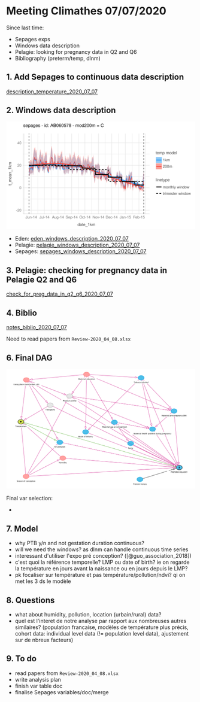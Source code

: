 <!-- ## 22-11-2019 meeting agenda & docs

Here are the different documents for the 22-11-19 meeting.

### 1. Sepages data

#### Imputation below LOD

* Previous doc justifying the fill-in method (no need to review): [imputation_below_lod_2019-11-20](docs/imputation_below_lod_2019-11-20.html)
* Validation of the fill-in method: [fill_in_vs_machine_reading_2019-11-20](docs/fill_in_vs_machine_reading_2019-11-20.html)

#### Correction for protocol variables

* phenols: [protocol_variables_vs_phenols_2019-11-20](docs/protocol_variables_vs_phenols_2019-11-20.html)
* phthalates: [protocol_variables_vs_phthalates_2019-11-20](docs/protocol_variables_vs_phthalates_2019-11-20.html)

### 2. BPA/BPS VS Growth 

* Variable coding document update: [variable_coding_2019-11-20](docs/variable_coding_2019-11-20.html)
* Preliminary results: [multivariate_model_2019-11-20](docs/multivariate_model_2019-11-20.html) 

# BPA/BPS growth - 12/12/19 meeting

Last version of multivariate models: [multivariate_model_2019-12-11](docs/multivariate_model_2019-12-11.html) -->

# Meeting Climathes 07/07/2020

Since last time:

* Sepages exps
* Windows data description
* Pelagie: looking for pregnancy data in Q2 and Q6
* Bibliography (preterm/temp, dlnm)

## 1. Add Sepages to continuous data description

[description_temperature_2020_07_07](docs/description_temperature_2020_07_07.html)

## 2. Windows data description

![](docs/AB060578_window.png)

* Eden: [eden_windows_description_2020_07_07](docs/eden_windows_description_2020_07_07.html)  
* Pelagie: [pelagie_windows_description_2020_07_07](docs/pelagie_windows_description_2020_07_07.html)  
* Sepages: [sepages_windows_description_2020_07_07](docs/sepages_windows_description_2020_07_07.html)  

## 3. Pelagie: checking for pregnancy data in Pelagie Q2 and Q6

[check_for_preg_data_in_q2_q6_2020_07_07](docs/check_for_preg_data_in_q2_q6_2020_07_07.html)

## 4. Biblio

[notes_biblio_2020_07_07](docs/notes_biblio_2020_07_07.html)

Need to read papers from `Review-2020_04_08.xlsx`

## 6. Final DAG

![](docs/dagitty-model_2020-07-07.png)

Final var selection:

* 

## 7. Model

* why PTB y/n and not gestation duration continuous?
* will we need the windows? as dlnm can handle continuous time series
* interessant d'utiliser l'expo pré conception? ([@guo_association_2018])
* c'est quoi la référence temporelle? LMP ou date of birth? ie on regarde la température en jours avant la naissance ou en jours depuis le LMP?
* pk focaliser sur température et pas température/pollution/ndvi? qi on met les 3 ds le modèle

## 8. Questions

* what about humidity, pollution, location (urbain/rural) data? 
* quel est l'interet de notre analyse par rapport aux nombreuses autres similaires? (population francaise, modèles de température plus précis, cohort data: individual level data (!= population level data), ajustement sur de nbreux facteurs)

## 9. To do

* read papers from `Review-2020_04_08.xlsx`
* write analysis plan
* finish var table doc
* finalise Sepages variables/doc/merge


